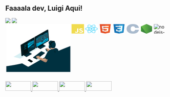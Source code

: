 ## Faaaala dev, Luigi Aqui!

<div >
  <img height="180em" src="https://github-readme-stats.vercel.app/api?username=LuigiGF&show_icons=true&theme=great-gatsby&include_all_commits=true&count_private=true"/>
  <img height="180em" src="https://github-readme-stats.vercel.app/api/top-langs/?username=LuigiGF&layout=compact&langs_count=16&theme=great-gatsby"/>
</div>
<div style="display: flex; justify-content: space-between;"> <br>
  <img align="left"height="150" alt="coding-time" src="code.gif">
  <img align="center" height="30" width="40" alt="js-icon"  src="https://raw.githubusercontent.com/devicons/devicon/master/icons/javascript/javascript-plain.svg">
  <img align="center" height="30" width="40" alt="react-icon" src="https://raw.githubusercontent.com/devicons/devicon/master/icons/react/react-original.svg">
  <img align="center" height="30" width="40" alt="html-icon" src="https://raw.githubusercontent.com/devicons/devicon/master/icons/html5/html5-original.svg">
  <img align="center" height="30" width="40" alt="css-icon" src="https://raw.githubusercontent.com/devicons/devicon/master/icons/css3/css3-original.svg">
  <img align="center" height="30" width="40" alt="c-icon" src="https://raw.githubusercontent.com/devicons/devicon/master/icons/c/c-original.svg">
  <img align="center" height="30" width="40" alt="nodejs-icon" src="https://raw.githubusercontent.com/devicons/devicon/master/icons/nodejs/nodejs-original.svg">
  <img align="center" height="30" width="40" alt="nodejs-icon" src="https://raw.githubusercontent.com/jmnote/z-icons/master/svg/cpp.svg">
</div>

##

<div>
  <a href = "mailto: work.luigi.fonseca@gmail.com">
    <img height="30" width="80" src="https://img.shields.io/badge/-Gmail-%23EA4335?style=for-the-badge&logo=gmail&logoColor=white">
  </a>
  <a href = "https://www.linkedin.com/in/luigi-gottardello-fonseca-44651a205/">
    <img height="30" width="80" src="https://img.shields.io/badge/-LinkedIn-%230077B5?style=for-the-badge&logo=linkedin&logoColor=white">
  </a>
  <a href = "https://www.youtube.com/channel/UCd5Ivcm28R1C3fCQKbOx2cg">
    <img height="30" width="80" src="https://img.shields.io/badge/-Youtube-%23333?style=for-the-badge&logo=youtube&logoColor=white">
  </a>
  <a href = "https://www.instagram.com/devparadev/">
    <img height="30" width="80" src="https://img.shields.io/badge/-Instagram-%23E4405F?style=for-the-badge&logo=instagram&logoColor=white">
  </a>
</div>
